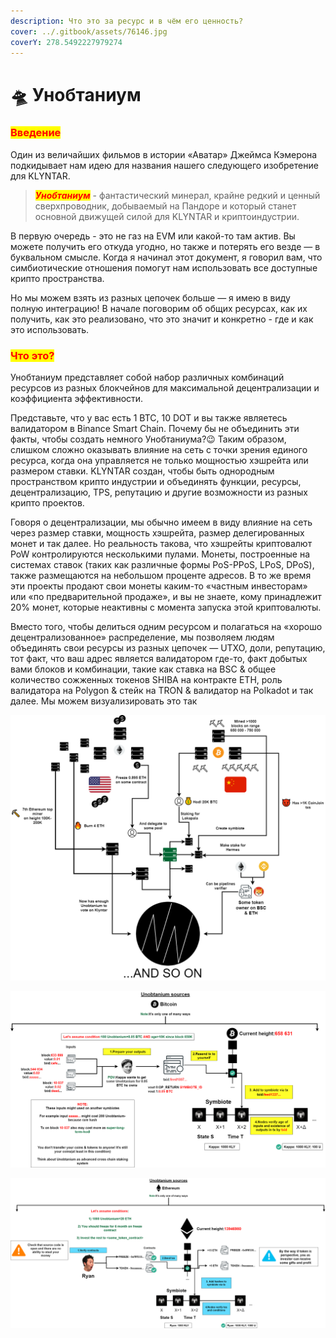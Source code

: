 ```yaml
---
description: Что это за ресурс и в чём его ценность?
cover: ../.gitbook/assets/76146.jpg
coverY: 278.5492227979274
---
```


# 🛸 Унобтаниум

### <mark style="color:red;">**Введение**</mark>

Один из величайших фильмов в истории «Аватар» Джеймса Кэмерона подкидывает нам идею для названия нашего следующего изобретение для KLYNTAR.

> _<mark style="color:red;">**Унобтаниум**</mark>_ - фантастический минерал, крайне редкий и ценный сверхпроводник, добываемый на Пандоре и который станет основной движущей силой для KLYNTAR и криптоиндустрии.

В первую очередь - это не газ на EVM или какой-то там актив. Вы можете получить его откуда угодно, но также и потерять его везде — в буквальном смысле. Когда я начинал этот документ, я говорил вам, что симбиотические отношения помогут нам использовать все доступные крипто пространства.

Но мы можем взять из разных цепочек больше — я имею в виду полную интеграцию! В начале поговорим об общих ресурсах, как их получить, как это реализовано, что это значит и конкретно - где и как это использовать.

### <mark style="color:red;">**Что это?**</mark>

Унобтаниум представляет собой набор различных комбинаций ресурсов из разных блокчейнов для максимальной децентрализации и коэффициента эффективности.&#x20;

Представьте, что у вас есть 1 BTC, 10 DOT и вы также являетесь валидатором в Binance Smart Chain. Почему бы не объединить эти факты, чтобы создать немного Унобтаниума?😉 Таким образом, слишком сложно оказывать влияние на сеть с точки зрения единого ресурса, когда она управляется не только мощностью хэшрейта или размером ставки. KLYNTAR создан, чтобы быть однородным пространством крипто индустрии и объединять функции, ресурсы, децентрализацию, TPS, репутацию и другие возможности из разных крипто проектов.

Говоря о децентрализации, мы обычно имеем в виду влияние на сеть через размер ставки, мощность хэшрейта, размер делегированных монет и так далее. Но реальность такова, что хэшрейты криптовалют PoW контролируются несколькими пулами. Монеты, построенные на системах ставок (таких как различные формы PoS-PPoS, LPoS, DPoS), также размещаются на небольшом проценте адресов. В то же время эти проекты продают свои монеты каким-то «частным инвесторам» или «по предварительной продаже», и вы не знаете, кому принадлежит 20% монет, которые неактивны с момента запуска этой криптовалюты.

Вместо того, чтобы делиться одним ресурсом и полагаться на «хорошо децентрализованное» распределение, мы позволяем людям объединять свои ресурсы из разных цепочек — UTXO, доли, репутацию, тот факт, что ваш адрес является валидатором где-то, факт добытых вами блоков и комбинации, такие как ставка на BSC & общее количество сожженных токенов SHIBA на контракте ETH, роль валидатора на Polygon & стейк на TRON & валидатор на Polkadot и так далее. Мы можем визуализировать это так

![](../.gitbook/assets/WhatHarder.png)

![](../.gitbook/assets/Unobtanium.png)

![](../.gitbook/assets/UnobtaniumETH.png)
